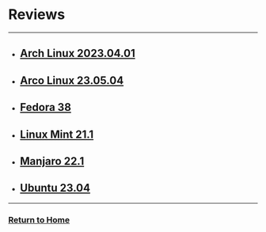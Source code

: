 # Reviews
---

* ## [Arch Linux 2023.04.01](arch-2023.04.01/)
* ## [Arco Linux 23.05.04](arco-23.05.04/)
* ## [Fedora 38](fedora-38/)
* ## [Linux Mint 21.1](mint-21.1/)
* ## [Manjaro 22.1](manjaro-22.1/)
* ## [Ubuntu 23.04](ubuntu-23.04/)

---
### [Return to Home](../)
